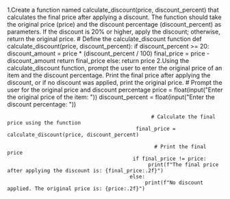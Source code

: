1.Create a function named calculate_discount(price, discount_percent) that calculates the final price after applying a discount. The function should take the original price (price) and the discount percentage (discount_percent) as parameters. If the discount is 20% or higher, apply the discount; otherwise, return the original price.
                                                          # Define the calculate_discount function
                                           def calculate_discount(price, discount_percent):
                                                if discount_percent >= 20:
                                                   discount_amount = price * (discount_percent / 100)
                                                     final_price = price - discount_amount
                                                     return final_price
                                                 else:
                                                    return price
2.Using the calculate_discount function, prompt the user to enter the original price of an item and the discount percentage. Print the final price after applying the discount, or if no discount was applied, print the original price.
                                                     # Prompt the user for the original price and discount percentage
                                              price = float(input("Enter the original price of the item: "))
                                              discount_percent = float(input("Enter the discount percentage: "))

                                                   # Calculate the final price using the function
                                              final_price = calculate_discount(price, discount_percent)

                                                    # Print the final price
                                             if final_price != price:
                                                  print(f"The final price after applying the discount is: {final_price:.2f}")
                                            else:
                                                 print(f"No discount applied. The original price is: {price:.2f}")

